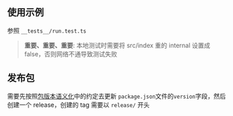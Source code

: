 ## 使用示例

参照 `__tests__/run.test.ts`

> **重要、重要、重要**: 本地测试时需要将 src/index 重的 internal 设置成 false，否则网络不通导致测试失败

## 发布包

需要先按照[包版本语义化](https://semver.org/lang/zh-CN/)中的约定去更新 `package.json`文件的`version`字段，然后创建一个 release，创建的 tag 需要以 `release/` 开头
